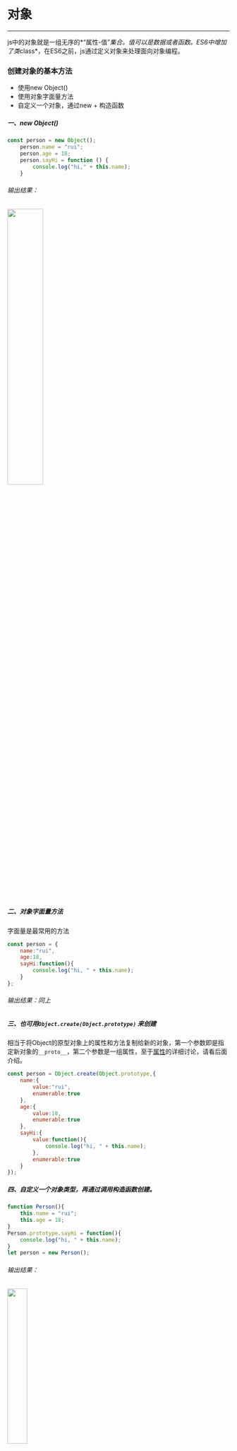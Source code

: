 # 对象
------
js中的对象就是一组无序的*“属性-值”*集合。值可以是数据或者函数。ES6中增加了类*class*，在ES6之前，js通过定义对象来处理面向对象编程。

### 创建对象的基本方法
* 使用new Object()
* 使用对象字面量方法
* 自定义一个对象，通过new + 构造函数

##### 一、new Object()
```javascript
const person = new Object();
    person.name = "rui";
    person.age = 18;
    person.sayHi = function () {
        console.log("hi," + this.name);
    }
```
###### 输出结果：
<img src="./images/p_1.png" width="40%" height="auto" />

##### 二、对象字面量方法
字面量是最常用的方法
```javascript
const person = {
    name:"rui",
    age:18,
    sayHi:function(){
        console.log("hi, " + this.name);
    }
};
```
###### 输出结果：同上

##### 三、也可用`Object.create(Object.prototype)` 来创建
相当于将Object的原型对象上的属性和方法复制给新的对象，第一个参数即是指定新对象的`__proto__`，第二个参数是一组属性，至于[属性](###属性)的详细讨论，请看后面介绍。
```javascript
const person = Object.create(Object.prototype,{
    name:{
        value:"rui",
        enumerable:true
    },
    age:{
        value:18,
        enumerable:true
    },
    sayHi:{
        value:function(){
            console.log("hi, " + this.name);
        },
        enumerable:true
    }
});
```
##### 四、自定义一个对象类型，再通过调用构造函数创建。
```javascript
function Person(){
    this.name = "rui";
    this.age = 18;
}
Person.prototype.sayHi = function(){
    console.log("hi, " + this.name);
}
let person = new Person();
```
###### 输出结果：
<img src="./images/p_2.png" width="30%" height="auto" />

可以用ES6新增的Class替代
```javascript
class Person {
    constructor(){
        this.name =  "rui";
        this.age = 18;
    }
    sayHi(){ 
        console.log("hi, " + this.name);
    }
}
let person = new Person();
```
###### 输出结果：
<img src="./images/p_3.png" width="30%" height="auto" />

### 属性
对象的属性分为两类，`数据属性`和 `访问器属性`。

`数据属性`有4个特征

| 特性 | 描述  | 备注 |
| ----|----| ----|
|`[[Configurable]]` | 指属性是否可配置/操作 | 默认值为true，设置为false后，不能用`delete`删除该属性 |
| `[[Enumerable]]`  | 是否可枚举| 默认值为true，设置为false后，无法通过`for-in`遍历出来 |
| `[[Writable]]` | 是否可写    | 默认值为true |
|  `[[Value]]` | 属性的值        | |

`访问器属性`也有4个特征

| 特性 | 描述  | 备注 |
| ----|----| ----|
|`[[Configurable]]` | 指属性是否可配置/操作 | 默认值为true，设置为false后，不能用`delete`删除该属性 |
| `[[Enumerable]]`  | 是否可枚举| 默认值为true，设置为false后，无法通过`for-in`遍历出来 |
| `[[Get]]` | 返回属性的方法    | 是函数 |
|  `[[Set]]` | 返回设置属性值的方法 | 是函数 |

定义|修改 以及 获取这些属性特性描述 的方法：

***例如：在obj上定义一个name数据属性***
```javascript
var obj = {};
Object.defineProperty(obj,"name",{
    configurable: true,
    enumerable: true,
    writable: true,
    value: "rui"
});
console.log(obj.name);
```
###### 输出结果：
<img src="./images/p_4.png" width="20%" height="auto" />

***获取name属性的特性描述***

```javascript
var des = Object.getOwnPropertyDescriptor(obj,"name");
console.log(des);
```
###### 输出结果：
<img src="./images/p_5.png" width="55%" height="auto" />

***例如：在obj上定义一个fullName访问器属性***
```javascript
var obj = {firstName:"Rui",lastName:"Lee"};
Object.defineProperty(obj,"fullName",{
    configurable: true,
    enumerable: true,
    get: function(){return `${this.lastName} ${this.firstName}`; },
    set: function(v){this.lastName = v.split(" ")[0];this.firstName = v.split(" ")[1]}
});
obj.fullName = "Liu Da"
console.log(obj.fullName);
```
###### 输出结果：
<img src="./images/p_6.png" width="35%" height="auto" />

***获取fullName属性的特性描述***
```javascript
var des = Object.getOwnPropertyDescriptor(obj,"fullName");
console.log(des);
```
###### 输出结果：
<img src="./images/p_7.png" width="50%" height="auto" />

##### 使用字面量定义访问器属性 和 在类中定义访问器属性

```javascript
var obj = {
    firstName:"Rui",
    lastName:"Lee",
    get fullName(){
        return `${this.lastName} ${this.firstName}`;
    },
    set fullName(v){
        this.lastName = v.split(" ")[0];
        this.firstName = v.split(" ")[1];
    }
};
console.log(obj.fullName);//Lee Rui

class Obj {
    constructor(){
        this.firstName = "Rui";
        this.lastName = "Lee";
    }
    get fullName(){
        return `${this.lastName} ${this.firstName}`;
    }
    set fullName(v){
        this.lastName = v.split(" ")[0];
        this.firstName = v.split(" ")[1];
    }
}
var oo = new Obj();
console.log(oo.fullName);//Lee Rui
```


[返回顶端](#对象)